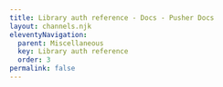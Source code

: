 ```yaml
---
title: Library auth reference - Docs - Pusher Docs
layout: channels.njk
eleventyNavigation: 
  parent: Miscellaneous
  key: Library auth reference
  order: 3
permalink: false
---
```

